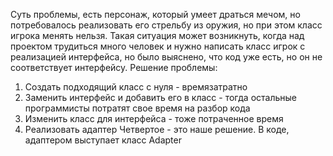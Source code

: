 Суть проблемы, есть персонаж, который умеет драться мечом, но потребовалось
реализовать его стрельбу из оружия, но при этом класс игрока менять нельзя.
Такая ситуация может возникнуть, когда над проектом трудиться много человек
и нужно написать класс игрок с реализацией интерфейса, но было выяснено, что
код уже есть, но он не соответствует интерфейсу. Решение проблемы:
1) Создать подходящий класс с нуля - времязатратно
2) Заменить интерфейс и добавить его в класс - тогда остальные программисты потратят свое время на разбор кода
3) Изменить класс для интерфейса - тоже потраченное время 
4) Реализовать адаптер
Четвертое - это наше решение. В коде, адаптером выступает класс Adapter
